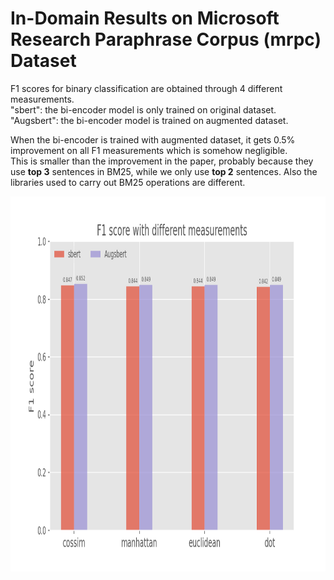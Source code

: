 # In-Domain Results on Microsoft Research Paraphrase Corpus (mrpc) Dataset

F1 scores for binary classification are obtained through 4 different measurements.  
"sbert": the bi-encoder model is only trained on original dataset.  
"Augsbert": the bi-encoder model is trained on augmented dataset.

When the bi-encoder is trained with augmented dataset, it gets 0.5% improvement on all F1 measurements which is somehow negligible.    
This is smaller than the improvement in the paper, probably because they use **top 3** sentences in BM25, while we only use **top 2** sentences.
Also the libraries used to carry out BM25 operations are different.

<p align="center">
    <img width="960" height="600" src="Figure_1.png" alt="mrpc res" />
</p>
